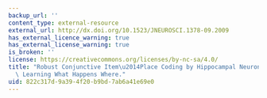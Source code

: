 ```yaml
---
backup_url: ''
content_type: external-resource
external_url: http://dx.doi.org/10.1523/JNEUROSCI.1378-09.2009
has_external_licence_warning: true
has_external_license_warning: true
is_broken: ''
license: https://creativecommons.org/licenses/by-nc-sa/4.0/
title: "Robust Conjunctive Item\u2014Place Coding by Hippocampal Neurons Parallels\
  \ Learning What Happens Where."
uid: 822c317d-9a39-4f20-b9bd-7ab6a41e69e0
---
```

